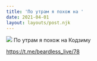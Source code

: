 ```yaml
---
title: 'По утрам я похож на '
date: 2021-04-01
layout: layouts/post.njk
---
```


![](https://i.ibb.co/rp8R3bk/file-31.jpg)
По утрам я похож на Кодзиму

https://t.me/beardless_live/78